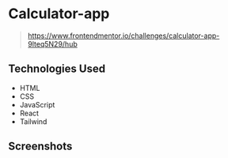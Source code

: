 # Calculator-app
> https://www.frontendmentor.io/challenges/calculator-app-9lteq5N29/hub

## Technologies Used
- HTML
- CSS
- JavaScript
- React
- Tailwind

## Screenshots
